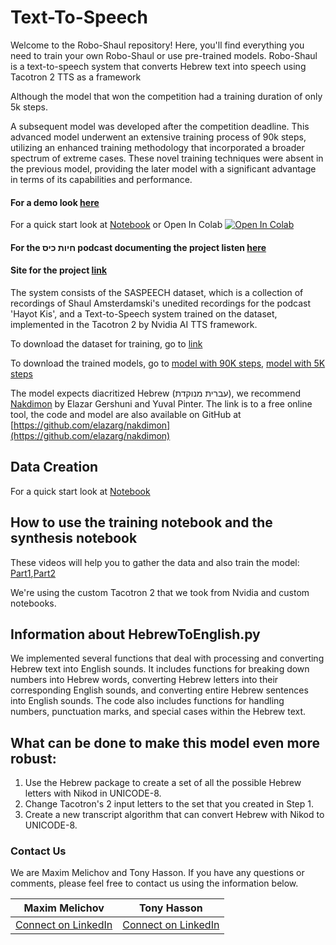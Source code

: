 # Text-To-Speech
Welcome to the Robo-Shaul repository! Here, you'll find everything you need to train your own Robo-Shaul or use pre-trained models. Robo-Shaul is a text-to-speech system that converts Hebrew text into speech using Tacotron 2 TTS as a framework

Although the model that won the competition had a training duration of only 5k steps.

A subsequent model was developed after the competition deadline. This advanced model underwent an extensive training process of 90k steps, utilizing an enhanced training methodology that incorporated a broader spectrum of extreme cases. These novel training techniques were absent in the previous model, providing the later model with a significant advantage in terms of its capabilities and performance.

#### For a demo look [here](https://maxmelichov.github.io/)

For a quick start look at [Notebook](https://github.com/maxmelichov/Text-To-speech/blob/main/Tacotron_Synthesis_Notebook_contest_notebook.ipynb) or Open In Colab <a target="_blank" href="https://colab.research.google.com/drive/1heUHKqCUwXGX_NRZUeN5J9UdB9UVV32m#scrollTo=IbrwoO0A1D0b"><img src="https://colab.research.google.com/assets/colab-badge.svg" alt="Open In Colab"/></a>

#### For the חיות כיס podcast documenting the project listen [here](https://open.spotify.com/episode/7eM8KcpUGMxOk6X5WQYdh5?si=3xf0TNzwRTSHaCo8jIozOg)
#### Site for the project [link](http://www.roboshaul.com/)

The system consists of the SASPEECH dataset, which is a collection of recordings of Shaul Amsterdamski's unedited recordings for the podcast 'Hayot Kis', and a Text-to-Speech system trained on the dataset, implemented in the Tacotron 2 by Nvidia AI TTS framework.

To download the dataset for training, go to [link](https://openslr.org/134)

To download the trained models, go to [model with 90K steps](https://drive.google.com/uc?id=13B_NfAw8y-A9pg-xLcP5kQ_7dbObGc8S&export=download), [model with 5K steps](https://drive.google.com/u/0/uc?id=1iE3VgeQsyZcIgAXYmwhk-FzWktwrT2Wo&export=download)

The model expects diacritized Hebrew (עברית מנוקדת), we recommend [Nakdimon](https://nakdimon.org) by Elazar Gershuni and Yuval Pinter. The link is to a free online tool, the code and model are also available on GitHub at [https://github.com/elazarg/nakdimon](https://github.com/elazarg/nakdimon)

## Data Creation 
For a quick start look at [Notebook](https://github.com/maxmelichov/Text-To-speech/blob/main/DataCreation.ipynb)

## How to use the training notebook and the synthesis notebook
These videos will help you to gather the data and also train the model: [Part1](https://www.youtube.com/watch?v=b1fzyM0VhhI),[Part2](https://www.youtube.com/watch?v=gVqSEIr2PD4&t=284s) 

We're using the custom Tacotron 2 that we took from Nvidia and custom notebooks.


## Information about HebrewToEnglish.py
We implemented several functions that deal with processing and converting Hebrew text into English sounds. It includes functions for breaking down numbers into Hebrew words, converting Hebrew letters into their corresponding English sounds, and converting entire Hebrew sentences into English sounds. The code also includes functions for handling numbers, punctuation marks, and special cases within the Hebrew text.



## What can be done to make this model even more robust:
1. Use the Hebrew package to create a set of all the possible Hebrew letters with Nikod in UNICODE-8.
2. Change Tacotron's 2 input letters to the set that you created in Step 1.
3. Create a new transcript algorithm that can convert Hebrew with Nikod to UNICODE-8.

### Contact Us

We are Maxim Melichov and Tony Hasson. If you have any questions or comments, please feel free to contact us using the information below.

| **Maxim Melichov**          | **Tony Hasson**         |
| ------------------------- | ------------------------- |
| <a href="https://www.linkedin.com/in/max-melichov/" target="_blank">Connect on LinkedIn</a> | <a href="https://www.linkedin.com/in/tony-hasson-a14402205/" target="_blank">Connect on LinkedIn</a> |
